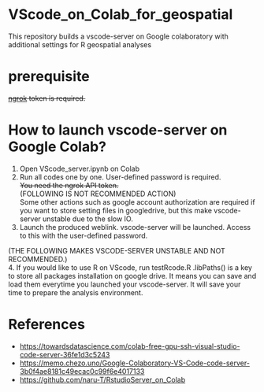 # VScode_on_Colab_for_geospatial
This repository builds a vscode-server on Google colaboratory with additional settings for R geospatial analyses 

# prerequisite
~~[ngrok](https://ngrok.com/)  token is required.~~

# How to launch vscode-server on Google Colab?
1. Open VScode_server.ipynb on Colab
2. Run all codes one by one. User-defined password is required.  
~~You need the ngrok API token.~~  
(FOLLOWING IS NOT RECOMMENDED ACTION)  
Some other actions such as google account authorization are required if you want to store setting files in googledrive, but this make vscode-server unstable due to the slow IO.  
3. Launch the produced weblink. vscode-server will be launched. Access to this with the user-defined password. 
  
  
(THE FOLLOWING MAKES VSCODE-SERVER UNSTABLE AND NOT RECOMMENDED.)  
4. If you would like to use R on VScode, run testRcode.R .libPaths() is a key to store all packages installation on google drive. It means you can save and load them everytime you launched your vscode-server. It will save your time to prepare the analysis environment.

# References
- https://towardsdatascience.com/colab-free-gpu-ssh-visual-studio-code-server-36fe1d3c5243
- https://memo.chezo.uno/Google-Colaboratory-VS-Code-code-server-3b0f4ae8181c49ecac0c99f6e4017133
- https://github.com/naru-T/RstudioServer_on_Colab
